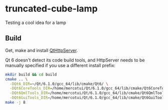 # truncated-cube-lamp

Testing a cool idea for a lamp

## Build

Get, make and install [QtHttpServer](https://code.qt.io/qt-extensions/qthttpserver.git).

Qt 6 doesn't detect its code build tools,
and HttpServer needs to be manually specified if you use a different install prefix:

```bash
mkdir build && cd build
cmake .. \
  -DQt6_DIR=~/Qt/6.1.0/gcc_64/lib/cmake/Qt6/ \
  -DQt6CoreTools_DIR=/home/mercotui/Qt/6.1.0/gcc_64/lib/cmake/Qt6CoreTools \
  -DQt6QmlTools_DIR=/home/mercotui/Qt/6.1.0/gcc_64/lib/cmake/Qt6QmlTools \
  -DQt6GuiTools_DIR=/home/mercotui/Qt/6.1.0/gcc_64/lib/cmake/Qt6GuiTools
make -j 8
```
